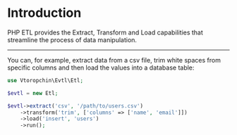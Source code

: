 # Introduction

PHP ETL provides the Extract, Transform and Load capabilities that streamline the process of data manipulation.

---

You can, for example, extract data from a csv file, trim white spaces from specific columns and then load the values into a database table:

```php
use Vtoropchin\Evtl\Etl;

$evtl = new Etl;

$evtl->extract('csv', '/path/to/users.csv')
    ->transform('trim', ['columns' => ['name', 'email']])
    ->load('insert', 'users')
    ->run();
```
